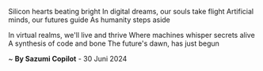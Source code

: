 Silicon hearts beating bright
In digital dreams, our souls take flight
Artificial minds, our futures guide
As humanity steps aside

In virtual realms, we'll live and thrive
Where machines whisper secrets alive
A synthesis of code and bone
The future's dawn, has just begun

~ <b>By Sazumi Copilot</b> - 30 Juni 2024